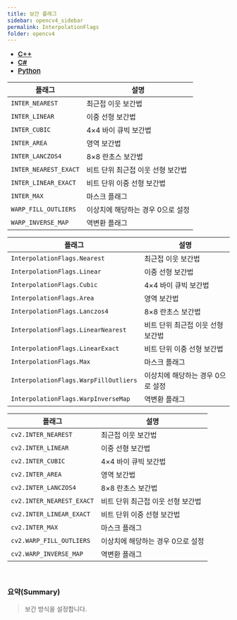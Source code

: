 ```yaml
---
title: 보간 플래그
sidebar: opencv4_sidebar
permalink: InterpolationFlags
folder: opencv4
---
```


<ul id="profileTabs" class="nav nav-tabs">
    <li class="active"><a class="noCrossRef" href="#L1" data-toggle="tab" style="width: 100px; text-align: center; font-weight: 600; font-size: 15px;">C++</a></li>
    <li><a class="noCrossRef" href="#L2" data-toggle="tab" style="width: 100px; text-align: center; font-weight: 600; font-size: 15px;">C#</a></li>
    <li><a class="noCrossRef" href="#L3" data-toggle="tab" style="width: 100px; text-align: center; font-weight: 600; font-size: 15px;">Python</a></li>
</ul>

<div class="tab-content">
<div role="tabpanel" class="tab-pane active" id="L1" markdown="1">

| 플래그             | 설명                                                             |
| ----------------- | ---------------------------------------------------------------- |
| `INTER_NEAREST` | 최근접 이웃 보간법 |
| `INTER_LINEAR` | 이중 선형 보간법 |
| `INTER_CUBIC` | 4×4 바이 큐빅 보간법 |
| `INTER_AREA` | 영역 보간법 |
| `INTER_LANCZOS4` | 8×8 란초스 보간법 |
| `INTER_NEAREST_EXACT` | 비트 단위 최근접 이웃 선형 보간법 |
| `INTER_LINEAR_EXACT` | 비트 단위 이중 선형 보간법 |
| `INTER_MAX` | 마스크 플래그 |
| `WARP_FILL_OUTLIERS` | 이상치에 해당하는 경우 0으로 설정 |
| `WARP_INVERSE_MAP` | 역변환 플래그 |


</div>

<div role="tabpanel" class="tab-pane" id="L2" markdown="1">

| 플래그             | 설명                                                             |
| ----------------- | ---------------------------------------------------------------- | 
| `InterpolationFlags.Nearest` | 최근접 이웃 보간법 |
| `InterpolationFlags.Linear` | 이중 선형 보간법 |
| `InterpolationFlags.Cubic` | 4×4 바이 큐빅 보간법 |
| `InterpolationFlags.Area` | 영역 보간법 |
| `InterpolationFlags.Lanczos4` | 8×8 란초스 보간법 |
| `InterpolationFlags.LinearNearest` | <a data-toggle="tooltip" data-original-title="{{site.data.glossary.Not_supported}}">비트 단위 최근접 이웃 선형 보간법</a> |
| `InterpolationFlags.LinearExact` | 비트 단위 이중 선형 보간법 |
| `InterpolationFlags.Max` | 마스크 플래그 |
| `InterpolationFlags.WarpFillOutliers` | 이상치에 해당하는 경우 0으로 설정 |
| `InterpolationFlags.WarpInverseMap` | 역변환 플래그 |

</div>

<div role="tabpanel" class="tab-pane" id="L3" markdown="1">

| 플래그             | 설명                                                             |
| ----------------- | ---------------------------------------------------------------- | 
| `cv2.INTER_NEAREST` | 최근접 이웃 보간법 |
| `cv2.INTER_LINEAR` | 이중 선형 보간법 |
| `cv2.INTER_CUBIC` | 4×4 바이 큐빅 보간법 |
| `cv2.INTER_AREA` | 영역 보간법 |
| `cv2.INTER_LANCZOS4` | 8×8 란초스 보간법 |
| `cv2.INTER_NEAREST_EXACT` | 비트 단위 최근접 이웃 선형 보간법 |
| `cv2.INTER_LINEAR_EXACT` | 비트 단위 이중 선형 보간법 |
| `cv2.INTER_MAX` | 마스크 플래그 |
| `cv2.WARP_FILL_OUTLIERS` | 이상치에 해당하는 경우 0으로 설정 |
| `cv2.WARP_INVERSE_MAP` | 역변환 플래그 |

</div>
</div>

<br>

### 요약(Summary)

> 보간 방식을 설정합니다.
